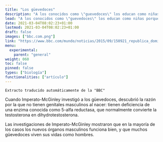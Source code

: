 ```yaml
---
title: "Los güevedoces"
description: "A los conocidos como \"guevedoces\" los educan como niñas porque no tienen testículos ni pene visibles."
lead: "A los conocidos como \"guevedoces\" los educan como niñas porque no tienen testículos ni pene visibles."
date: 2021-03-04T08:02:23+01:00
lastmod: 2021-03-04T08:02:23+01:00
draft: false
images: ["bbc.com.png"]
link: "https://www.bbc.com/mundo/noticias/2015/09/150921_republica_dominicana_guevedoces_genetica_ac_lav"
menu:
  experimental:
    parent: "general"
weight: 060
toc: false
pinned: false
types: ["biología"]
functionalities: ["artículo"]
---
```


```
Extracto traducido automáticamente de la "BBC"
```

Cuando Imperato-McGinley investigó a los güevedoces, descubrió la razón por la que no tienen genitales masculinos al nacer: tienen deficiencia de una enzima conocida como 5-alfa reductasa, que normalmente convierte la testosterona en dihydrotestosterona.

Las investigaciones de Imperato-McGinley mostraron que en la mayoría de los casos los nuevos órganos masculinos funciona bien, y que muchos güevedoces viven sus vidas como hombres.